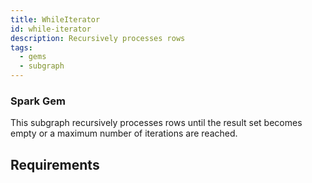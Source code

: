```yaml
---
title: WhileIterator
id: while-iterator
description: Recursively processes rows
tags:
  - gems
  - subgraph
---
```


<h3><span class="badge">Spark Gem</span></h3>

This subgraph recursively processes rows until the result set becomes empty or a maximum number of iterations are reached.

## Requirements
